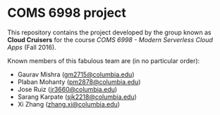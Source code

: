 # COMS 6998 project

This repository contains the project developed by the group known as **Cloud Cruisers** for the course _COMS 6998 - Modern Serverless Cloud Apps_ (Fall 2016).

Known members of this fabulous team are (in no particular order):

- Gaurav Mishra ([gm2715@columbia.edu](mailto:gm2715@columbia.edu))
- Plaban Mohanty ([pm2878@columbia.edu](mailto:pm2878@columbia.edu))
- Jose Ruiz ([jr3660@columbia.edu](mailto:jr3660@columbia.edu))
- Sarang Karpate ([sjk2218@columbia.edu](mailto:sjk2218@columbia.edu))
- Xi Zhang ([zhang.xi@columbia.edu](mailto:zhang.xi@columbia.edu))
